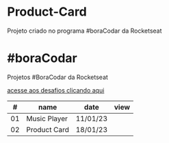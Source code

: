 # Product-Card
Projeto criado no programa #boraCodar da Rocketseat



# #boraCodar

Projetos #BoraCodar da Rocketseat

[acesse aos desafios clicando aqui](https://boracodar.dev)
<table>
        <thead>
            <tr>
                <th>#</th>
                <th>name</th>
                <th>date</th>
                <th>view</th>
            </tr>
        </thead>
        <tbody>
            <tr>
                <td>01</td>
                <td>Music Player</td>
                <td>11/01/23</td>
                <td><a href="01"></a></td>
            </tr>
            <tr>
                <td>02</td>
                <td>Product Card</td>
                <td>18/01/23</td>
                <td><a href="02"></a></td>
            </tr>
        </tbody>
    </table>
